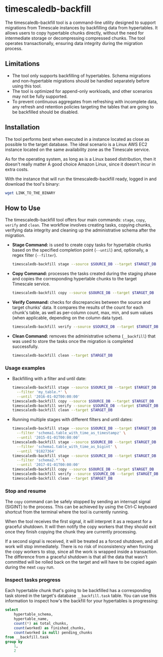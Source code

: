 # timescaledb-backfill

The timescaledb-backfill tool is a command-line utility designed to support
migrations from Timescale instances by backfilling data from hypertables. It
allows users to copy hypertable chunks directly, without the need for
intermediate storage or decompressing compressed chunks. The tool operates
transactionally, ensuring data integrity during the migration process.

## Limitations

- The tool only supports backfilling of hypertables. Schema migrations and
  non-hypertable migrations should be handled separately before using this
  tool. 
- The tool is optimized for append-only workloads, and other
  scenarios may not be fully supported.
- To prevent continuous aggregates from refreshing with incomplete data, any
  refresh and retention policies targeting the tables that are going to be
  backfilled should be disabled.

## Installation

The tool performs best when executed in a instance located as close as possible
to the target database. The ideal scenario is a Linux AWS EC2 instance located
on the same availability zone as the Timescale service. 

As for the operating system, as long as is a Linux based distribution, then it
doesn't really matter A good choice Amazon Linux, since it doesn't incur in
extra costs.

<!-- TODO: Recommended spec for the instance.  -->

With the instance that will run the timescaledb-backfill ready, logged in and
download the tool's binary:

<!-- TODO: replace with the correct URL -->
```sh
wget LINK_TO_THE_BINARY
```

## How to Use

The timescaledb-backfill tool offers four main commands: `stage`, `copy`,
`verify` and `clean`. The workflow involves creating tasks, copying chunks,
verifying data integrity and cleaning up the administrative schema after the
migration.

- **Stage Command:** is used to create copy tasks for hypertable chunks based
  on the specified completion point (`--until`) and, optionally, a regex filter
  (`--filter`). 

  ```sh
  timescaledb-backfill stage --source $SOURCE_DB --target $TARGET_DB --until '2016-01-02T00:00:00' 
  ```

- **Copy Command:** processes the tasks created during the staging phase and
  copies the corresponding hypertable chunks to the target Timescale service.

   ```sh 
   timescaledb-backfill copy --source $SOURCE_DB --target $TARGET_DB
   ```

- **Verify Command:** checks for discrepancies between the source and target
  chunks' data. It compares the results of the count for each chunk's table, as
  well as per-column count, max, min, and sum values (when applicable,
  depending on the column data type).


   ```sh 
   timescaledb-backfill verify --source $SOURCE_DB --target $TARGET_DB
   ```

- **Clean Command:** removes the administrative schema (`__backfill`) that was
  used to store the tasks once the migration is completed successfully.

  ```sh 
  timescaledb-backfill clean --target $TARGET_DB 
  ```

### Usage examples 

<!-- TODO: Add continuous aggregates examples? -->

- Backfilling with a filter and until date: 

  ```sh
  timescaledb-backfill stage --source $SOURCE_DB --target $TARGET_DB \
    --filter 'my_table.*' \
    --until '2016-01-02T00:00:00'
  timescaledb-backfill copy --source $SOURCE_DB --target $TARGET_DB
  timescaledb-backfill verify --source $SOURCE_DB --target $TARGET_DB
  timescaledb-backfill clean --target $TARGET_DB
  ```

- Running multiple stages with different filters and until dates: 

  ```sh
  timescaledb-backfill stage --source $SOURCE_DB --target $TARGET_DB \
    --filter 'schema1.table_with_time_as_timestampz' \
    --until '2015-01-01T00:00:00'
  timescaledb-backfill stage --source $SOURCE_DB --target $TARGET_DB \
    --filter 'schema1.table_with_time_as_bigint' \
    --until '91827364'
  timescaledb-backfill stage --source $SOURCE_DB --target $TARGET_DB \
    --filter 'schema2.*' \
    --until '2017-01-01T00:00:00'
  timescaledb-backfill copy --source $SOURCE_DB --target $TARGET_DB
  timescaledb-backfill verify --source $SOURCE_DB --target $TARGET_DB
  timescaledb-backfill clean --target $TARGET_DB
  ```

### Stop and resume

The `copy` command can be safely stopped by sending an interrupt signal
(SIGINT) to the process. This can be achieved by using the Ctrl-C keyboard
shortcut from the terminal where the tool is currently running.

When the tool receives the first signal, it will interpret it as a request for
a graceful shutdown. It will then notify the copy workers that they should exit
once they finish copying the chunk they are currently processing.

If a second signal is received, it will be treated as a forced shutdown, and
all work will stop immediately. There is no risk of inconsistency when forcing
the copy workers to stop, since all the work is wrapped inside a transaction.
The difference from a graceful shutdown is that all the data that wasn't
committed will be rolled back on the target and will have to be copied again
during the next `copy` run.

### Inspect tasks progress

Each hypertable chunk that's going to be backfilled has a corresponding task
stored in the target's database `__backfill.task` table. You can use this
information to inspect how's the backfill for your hypertables is progressing:

```sql
select
    hypertable_schema,
    hypertable_name,
    count(*) as total_chunks,
    count(worked) as finished_chunks,
    count(worked is null) pending_chunks
from __backfill.task
group by
    1,
    2
```
